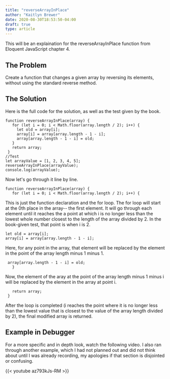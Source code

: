 ```yaml
---
title: "reverseArrayInPlace"
author: "Kaitlyn Brewer"
date: 2020-08-30T18:53:50-04:00
draft: true
type: article
---
```


This will be an explaination for the reverseArrayInPlace function from Eloquent JavaScript chapter 4. 

<!--more-->
## The Problem

Create a function that changes a given array by reversing its elements, without using the standard reverse method.

## The Solution
Here is the full code for the solution, as well as the test given by the book.

```{javascript}
function reverseArrayInPlace(array) {
   for (let i = 0; i < Math.floor(array.length / 2); i++) {
     let old = array[i];
     array[i] = array[array.length - 1 - i];
     array[array.length - 1 - i] = old;
   }
   return array;
 }
//Test
let arrayValue = [1, 2, 3, 4, 5];
reverseArrayInPlace(arrayValue);
console.log(arrayValue);
```
Now let's go through it line by line. 

```{javascript}
function reverseArrayInPlace(array) {
   for (let i = 0; i < Math.floor(array.length / 2); i++) {
```
This is just the function declaration and the for loop. The for loop will start at the 0th place in the array-- the first element. It will go through each element until it reaches the a point at which i is no longer less than the lowest whole number closest to the length of the array divided by 2. In the book-given test, that point is when i is 2. 


```{javascript}
let old = array[i];
array[i] = array[array.length - 1 - i];
```
Here, for any point in the array, that element will be replaced by the element in the point of the array length minus 1 minus 1. 

```{javascript}
 array[array.length - 1 - i] = old;
   }
```
Now, the element of the aray at the point of the array length minus 1 minus i will be replaced by the element in the array at point i.

```{javascript}
   return array;
 }
 ```
 After the loop is completed (i reaches the point where it is no longer less than the lowest value that is closest to the value of the array length divided by 2), the final modified array is returned. 

 ## Example in Debugger
 For a more specific and in depth look, watch the following video. I also ran through another example, which I had not planned out and did not think about until I was already recording, my apologies if that section is disjointed or confusing. 

 {{< youtube az793kJs-RM >}}